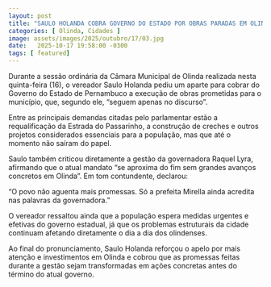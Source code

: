 ```yaml
---
layout: post
title: "SAULO HOLANDA COBRA GOVERNO DO ESTADO POR OBRAS PARADAS EM OLINDA"
categories: [ Olinda, Cidades ]
image: assets/images/2025/outubro/17/03.jpg
date:   2025-10-17 19:58:00 -0300
tags: [ featured]
---
```

Durante a sessão ordinária da Câmara Municipal de Olinda realizada nesta quinta-feira (16), o vereador Saulo Holanda pediu um aparte para cobrar do Governo do Estado de Pernambuco a execução de obras prometidas para o município, que, segundo ele, “seguem apenas no discurso”.

Entre as principais demandas citadas pelo parlamentar estão a requalificação da Estrada do Passarinho, a construção de creches e outros projetos considerados essenciais para a população, mas que até o momento não saíram do papel.

Saulo também criticou diretamente a gestão da governadora Raquel Lyra, afirmando que o atual mandato “se aproxima do fim sem grandes avanços concretos em Olinda”. Em tom contundente, declarou:

“O povo não aguenta mais promessas. Só a prefeita Mirella ainda acredita nas palavras da governadora.”

O vereador ressaltou ainda que a população espera medidas urgentes e efetivas do governo estadual, já que os problemas estruturais da cidade continuam afetando diretamente o dia a dia dos olindenses.

Ao final do pronunciamento, Saulo Holanda reforçou o apelo por mais atenção e investimentos em Olinda e cobrou que as promessas feitas durante a gestão sejam transformadas em ações concretas antes do término do atual governo.